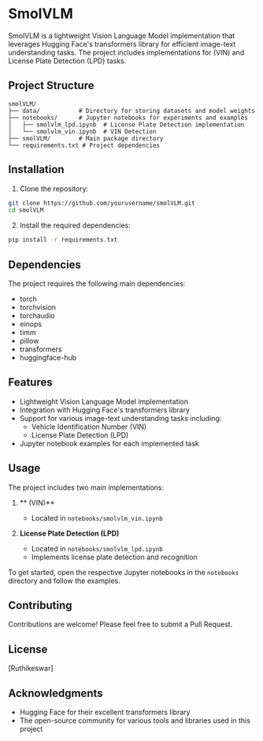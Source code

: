 # SmolVLM

SmolVLM is a lightweight Vision Language Model implementation that leverages Hugging Face's transformers library for efficient image-text understanding tasks. The project includes implementations for (VIN) and License Plate Detection (LPD) tasks.

## Project Structure

```
smolVLM/
├── data/           # Directory for storing datasets and model weights
├── notebooks/      # Jupyter notebooks for experiments and examples
│   ├── smolvlm_lpd.ipynb  # License Plate Detection implementation
│   └── smolvlm_vin.ipynb  # VIN Detection
├── smolVLM/        # Main package directory
└── requirements.txt # Project dependencies
```

## Installation

1. Clone the repository:
```bash
git clone https://github.com/yourusername/smolVLM.git
cd smolVLM
```

2. Install the required dependencies:
```bash
pip install -r requirements.txt
```

## Dependencies

The project requires the following main dependencies:
- torch
- torchvision
- torchaudio
- einops
- timm
- pillow
- transformers
- huggingface-hub

## Features

- Lightweight Vision Language Model implementation
- Integration with Hugging Face's transformers library
- Support for various image-text understanding tasks including:
  - Vehicle Identification Number (VIN)
  - License Plate Detection (LPD)
- Jupyter notebook examples for each implemented task

## Usage

The project includes two main implementations:

1. ** (VIN)**
   - Located in `notebooks/smolvlm_vin.ipynb`

2. **License Plate Detection (LPD)**
   - Located in `notebooks/smolvlm_lpd.ipynb`
   - Implements license plate detection and recognition

To get started, open the respective Jupyter notebooks in the `notebooks` directory and follow the examples.

## Contributing

Contributions are welcome! Please feel free to submit a Pull Request.

## License

[Ruthikeswar]

## Acknowledgments

- Hugging Face for their excellent transformers library
- The open-source community for various tools and libraries used in this project 
